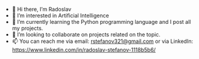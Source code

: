- 👋 Hi there, I’m Radoslav
- 👀 I’m interested in Artificial Intelligence 
- 🌱 I’m currently learning the Python programming language and I post all my projects.
- 💞️ I’m looking to collaborate on projects related on the topic. 
- 📫 You can reach me via email: rstefanov321@gmail.com or via LinkedIn: https://www.linkedin.com/in/radoslav-stefanov-1118b5b6/

<!---
rstefanov321/rstefanov321 is a ✨ special ✨ repository because its `README.md` (this file) appears on your GitHub profile.
You can click the Preview link to take a look at your changes.
--->
